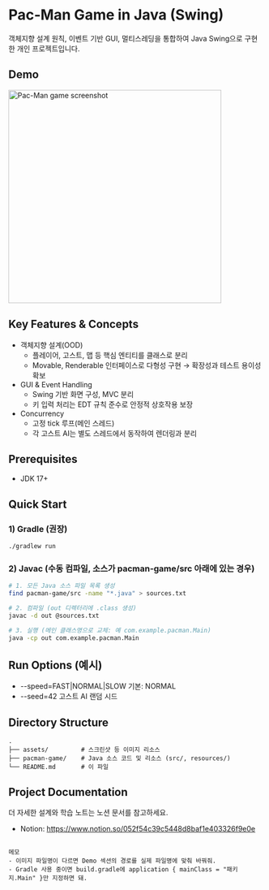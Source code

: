 # Pac‑Man Game in Java (Swing)

객체지향 설계 원칙, 이벤트 기반 GUI, 멀티스레딩을 통합하여 Java Swing으로 구현한 개인 프로젝트입니다.

## Demo
<img src="assets/pacman-game-screenshot.png" width="420" alt="Pac-Man game screenshot" />

## Key Features & Concepts
- 객체지향 설계(OOD)
  - 플레이어, 고스트, 맵 등 핵심 엔티티를 클래스로 분리
  - Movable, Renderable 인터페이스로 다형성 구현 → 확장성과 테스트 용이성 확보
- GUI & Event Handling
  - Swing 기반 화면 구성, MVC 분리
  - 키 입력 처리는 EDT 규칙 준수로 안정적 상호작용 보장
- Concurrency
  - 고정 tick 루프(메인 스레드)
  - 각 고스트 AI는 별도 스레드에서 동작하여 렌더링과 분리

## Prerequisites
- JDK 17+

## Quick Start

### 1) Gradle (권장)
```bash
./gradlew run
```

### 2) Javac (수동 컴파일, 소스가 pacman-game/src 아래에 있는 경우)
```bash
# 1. 모든 Java 소스 파일 목록 생성
find pacman-game/src -name "*.java" > sources.txt

# 2. 컴파일 (out 디렉터리에 .class 생성)
javac -d out @sources.txt

# 3. 실행 (메인 클래스명으로 교체: 예 com.example.pacman.Main)
java -cp out com.example.pacman.Main
```

## Run Options (예시)
- --speed=FAST|NORMAL|SLOW  기본: NORMAL
- --seed=42                 고스트 AI 랜덤 시드

## Directory Structure
```
.
├── assets/         # 스크린샷 등 이미지 리소스
├── pacman-game/    # Java 소스 코드 및 리소스 (src/, resources/)
└── README.md       # 이 파일
```

## Project Documentation
더 자세한 설계와 학습 노트는 노션 문서를 참고하세요.
- Notion: https://www.notion.so/052f54c39c5448d8baf1e403326f9e0e
```

메모
- 이미지 파일명이 다르면 Demo 섹션의 경로를 실제 파일명에 맞춰 바꿔줘.
- Gradle 사용 중이면 build.gradle에 application { mainClass = "패키지.Main" }만 지정하면 돼.
